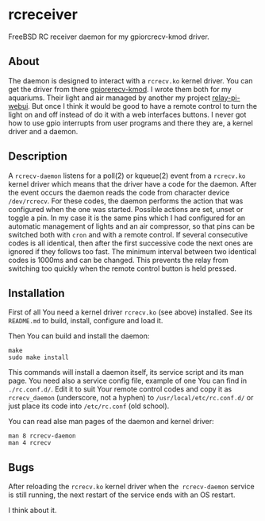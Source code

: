 # rcreceiver

FreeBSD RC receiver daemon for my gpiorcrecv-kmod driver.

## About

The daemon is designed to interact with a `rcrecv.ko` kernel driver.
You can get the driver from there
[gpiorerecv-kmod](https://gitlab.com/alexandermishin13/gpiorcrecv-kmod).
I wrote them both for my aquariums. Their light and air managed by another my
project [relay-pi-webui](https://gitlab.com/alexandermishin13/relay-pi-webui).
But once I think it would be good to have a remote control to turn the light
on and off instead of do it with a web interfaces buttons.
I never got how to use gpio interrupts from user programs and there they are,
a kernel driver and a daemon.

## Description

A `rcrecv-daemon` listens for a poll(2) or kqueue(2) event from a `rcrecv.ko`
kernel driver which means that the driver have a code for the daemon. After the
event occurs the daemon reads the code from character device `/dev/rcrecv`.
For these codes, the daemon performs the action that was configured when the
one was started.
Possible actions are set, unset or toggle a pin. In my case it is the same
pins which I had configured for an automatic management of lights and an air
compressor, so that pins can be switched both with `cron` and with a remote
control.
If several consecutive codes is all identical, then after the first successive
code the next ones are ignored if they follows too fast. The minimum interval
between two identical codes is 1000ms and can be changed. This prevents the
relay from switching too quickly when the remote control button is held
pressed.

## Installation

First of all You need a kernel driver `rcrecv.ko` (see above) installed.
See its `README.md` to build, install, configure and load it.

Then You can build and install the daemon:
```
make
sudo make install
```
This commands will install a daemon itself, its service script
and its man page. You need also a service config file, example of one
You can find in `./rc.conf.d/`. Edit it to suit Your remote control codes and
copy it as `rcrecv_daemon` (underscore, not a hyphen) to
`/usr/local/etc/rc.conf.d/` or just place its code into `/etc/rc.conf` (old
school).

You can read alse man pages of the daemon and kernel driver:
```
man 8 rcrecv-daemon
man 4 rcrecv
```

## Bugs
After reloading the `rcrecv.ko` kernel driver when the` rcrecv-daemon`
service is still running, the next restart of the service ends with an OS
restart.

I think about it.
